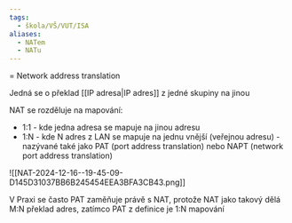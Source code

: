 ```yaml
---
tags:
  - škola/VŠ/VUT/ISA
aliases:
  - NATem
  - NATu
---
```

= Network address translation

Jedná se o překlad [[IP adresa|IP adres]] z jedné skupiny na jinou

NAT se rozděluje na mapování:
- 1:1 - kde jedna adresa se mapuje na jinou adresu
- 1:N - kde N adres z LAN se mapuje na jednu vnější (veřejnou adresu) - nazývané také jako PAT (port address translation) nebo NAPT (network port address translation)

![[NAT-2024-12-16--19-45-09-D145D31037BB6B245454EEA3BFA3CB43.png]]

V Praxi se často PAT zaměňuje právě s NAT, protože NAT jako takový dělá M:N překlad adres, zatímco PAT z definice je 1:N mapování